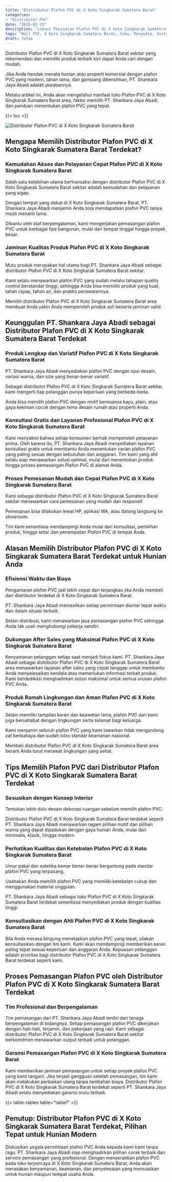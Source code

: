 ```yaml
---
title: "Distributor Plafon PVC di X Koto Singkarak Sumatera Barat"
categories: 
- "Distributor-PVC"
date: "2025-02-23"
description: "Lokasi Penjualan Plafon PVC di X Koto Singkarak Sumatera Barat untuk hunian, kantor, serta toko. Material berkualitas, pilihan motif, pilihan warna elegan, dengan servis penempatan oleh tim ahli serta garansi resmi!|Layanan penjualan Plafon PVC di X Koto Singkarak Sumatera Barat untuk keperluan rumah, perkantoran, maupun toko, dengan produk berkualitas dan penempatan oleh tim profesional dan kepastian resmi.|Alternatif Plafon PVC di X Koto Singkarak Sumatera Barat yang terbukti bagi hunian, office, dan toko, dengan material terbaik dan pemasangan dikerjakan oleh teknisi ahli serta jaminan resmi.|Distribusi Plafon PVC di X Koto Singkarak Sumatera Barat untuk hunian, office, dan toko, beserta material unggulan dan penempatan dikerjakan oleh tenaga ahli berpengalaman, lengkap beserta garansi resmi.}"
tags: "Wall PVC, X Koto Singkarak Sumatera Barat, toko, Penyedia, distributor"
draft: false
---
```


Distributor Plafon PVC di X Koto Singkarak Sumatera Barat sekitar yang rekomendasi dan memiliki produk terbaik kini dapat Anda cari dengan mudah.

Jika Anda hendak menata hunian atau properti komersial dengan plafon PVC yang modern, tahan lama, dan gampang dibersihkan, PT. Shankara Jaya Abadi adalah jawabannya.

Melalui artikel ini, Anda akan mengetahui manfaat toko Plafon PVC di X Koto Singkarak Sumatera Barat area, faktor memilih PT. Shankara Jaya Abadi, dan panduan menentukan plafon PVC yang tepat.

{{< toc >}}

![Distributor Plafon PVC di X Koto Singkarak Sumatera Barat](/images/Distributor-PVC/Distributor-Plafon-PVC-di-X-Koto-Singkarak-Sumatera-Barat.png)


## Mengapa Memilih Distributor Plafon PVC di X Koto Singkarak Sumatera Barat Terdekat?

### Kemudahan Akses dan Pelayanan Cepat Plafon PVC di X Koto Singkarak Sumatera Barat

Salah satu kelebihan utama bertransaksi dengan distributor Plafon PVC di X Koto Singkarak Sumatera Barat sekitar adalah kemudahan dan pelayanan yang sigap.

Dengan tempat yang dekat di X Koto Singkarak Sumatera Barat, PT. Shankara Jaya Abadi menjamin Anda bisa mendapatkan plafon PVC tanpa mesti menanti lama.

Dibantu oleh staf berpengalaman, kami mengerjakan pemasangan plafon PVC untuk berbagai tipe bangunan, mulai dari tempat tinggal hingga proyek besar.

### Jaminan Kualitas Produk Plafon PVC di X Koto Singkarak Sumatera Barat

Mutu produk merupakan hal utama bagi PT. Shankara Jaya Abadi sebagai distributor Plafon PVC di X Koto Singkarak Sumatera Barat sekitar.

Kami selalu menawarkan plafon PVC yang sudah melalui tahapan quality control berstandar tinggi, sehingga Anda bisa memiliki produk yang kuat, tahan rayap, tahan air, dan praktis perawatannya.

Memilih distributor Plafon PVC di X Koto Singkarak Sumatera Barat area membuat Anda yakin Anda memperoleh produk asli beserta jaminan valid.

## Keunggulan PT. Shankara Jaya Abadi sebagai Distributor Plafon PVC di X Koto Singkarak Sumatera Barat Terdekat

### Produk Lengkap dan Variatif Plafon PVC di X Koto Singkarak Sumatera Barat

PT. Shankara Jaya Abadi menyediakan plafon PVC dengan opsi desain, variasi warna, dan size yang benar-benar variatif.

Sebagai distributor Plafon PVC di X Koto Singkarak Sumatera Barat sekitar, kami mengerti tiap pelanggan punya keperluan yang berbeda-beda.

Anda bisa memilih plafon PVC dengan motif bernuansa kayu, plain, atau gaya kekinian cocok dengan tema desain rumah atau properti Anda.

### Konsultasi Gratis dan Layanan Profesional Plafon PVC di X Koto Singkarak Sumatera Barat

Kami menyakini bahwa setiap konsumen berhak memperoleh pelayanan prima. Oleh karena itu, PT. Shankara Jaya Abadi menyediakan layanan konsultasi gratis untuk membantu Anda menentukan varian plafon PVC yang paling sesuai dengan kebutuhan dan anggaran. Tim kami yang ahli selalu siap menawarkan solusi optimal, mulai dari menentukan produk hingga proses pemasangan Plafon PVC di alamat Anda.

### Proses Pemesanan Mudah dan Cepat Plafon PVC di X Koto Singkarak Sumatera Barat

Kami sebagai distributor Plafon PVC di X Koto Singkarak Sumatera Barat sekitar menawarkan cara pemesanan yang mudah dan responsif.

Pemesanan bisa dilakukan lewat HP, aplikasi WA, atau datang langsung ke showroom.

Tim kami senantiasa mendampingi Anda mulai dari konsultasi, pemilihan produk, hingga antar dan penempatan Plafon PVC di tempat Anda.

## Alasan Memilih Distributor Plafon PVC di X Koto Singkarak Sumatera Barat Terdekat untuk Hunian Anda

### Efisiensi Waktu dan Biaya

Pengantaran plafon PVC jadi lebih cepat dan terjangkau jika Anda membeli dari distributor terdekat di X Koto Singkarak Sumatera Barat.

PT. Shankara Jaya Abadi memastikan setiap permintaan diantar tepat waktu dan dalam situasi terbaik.

Selain distribusi, kami menawarkan jasa pemasangan plafon PVC sehingga Anda tak usah menghubungi pekerja sendiri.

### Dukungan After Sales yang Maksimal Plafon PVC di X Koto Singkarak Sumatera Barat

Kenyamanan pelanggan setiap saat menjadi fokus kami. PT. Shankara Jaya Abadi sebagai distributor Plafon PVC di X Koto Singkarak Sumatera Barat area menawarkan layanan after sales yang cepat tanggap untuk membantu Anda menyelesaikan kendala atau memerlukan informasi terkait produk. Kami berdedikasi menghadirkan solusi maksimal untuk semua urusan plafon PVC Anda.

### Produk Ramah Lingkungan dan Aman Plafon PVC di X Koto Singkarak Sumatera Barat

Selain memiliki tampilan keren dan keawetan lama, plafon PVC dari kami juga bersahabat dengan lingkungan serta selamat bagi keluarga.

Kami menjamin seluruh plafon PVC yang kami tawarkan tidak mengandung zat berbahaya dan sudah lolos standar keamanan nasional.

Membeli distributor Plafon PVC di X Koto Singkarak Sumatera Barat area berarti Anda turut merawat lingkungan yang sehat.

## Tips Memilih Plafon PVC dari Distributor Plafon PVC di X Koto Singkarak Sumatera Barat Terdekat

### Sesuaikan dengan Konsep Interior

Tentukan lebih dulu desain dekorasi ruangan sebelum memilih plafon PVC.

Distributor Plafon PVC di X Koto Singkarak Sumatera Barat terdekat seperti PT. Shankara Jaya Abadi menawarkan ragam pilihan motif dan pilihan warna yang dapat dipadukan dengan gaya hunian Anda, mulai dari minimalis, klasik, hingga modern.

### Perhatikan Kualitas dan Ketebalan Plafon PVC di X Koto Singkarak Sumatera Barat

Umur pakai dan estetika kamar benar-benar bergantung pada standar plafon PVC yang terpasang.

Usahakan Anda memilih plafon PVC yang memiliki ketebalan cukup dan menggunakan material unggulan.

PT. Shankara Jaya Abadi sebagai toko Plafon PVC di X Koto Singkarak Sumatera Barat terdekat senantiasa menyediakan produk dengan kualitas tinggi.

### Konsultasikan dengan Ahli Plafon PVC di X Koto Singkarak Sumatera Barat

Bila Anda merasa bingung menetapkan plafon PVC yang tepat, silakan konsultasikan dengan tim kami. Kami akan mendampingi memberikan saran paling tepat sesuai keperluan dan anggaran Anda. Kepuasan pelanggan adalah prioritas bagi distributor Plafon PVC di X Koto Singkarak Sumatera Barat terdekat seperti kami.

## Proses Pemasangan Plafon PVC oleh Distributor Plafon PVC di X Koto Singkarak Sumatera Barat Terdekat

### Tim Profesional dan Berpengalaman

Tim pemasangan dari PT. Shankara Jaya Abadi terdiri dari tenaga berpengalaman di bidangnya. Setiap pemasangan plafon PVC dikerjakan dengan hati-hati, terjamin, dan pekerjaan yang rapi. Kami sebagai distributor Plafon PVC di X Koto Singkarak Sumatera Barat sekitar berkomitmen menawarkan output terbaik untuk pelanggan.

### Garansi Pemasangan Plafon PVC di X Koto Singkarak Sumatera Barat

Kami memberikan jaminan pemasangan untuk setiap proyek plafon PVC yang kami tangani. Jika terjadi gangguan setelah pemasangan, tim kami akan melakukan perbaikan ulang tanpa tambahan biaya. Distributor Plafon PVC di X Koto Singkarak Sumatera Barat terdekat seperti PT. Shankara Jaya Abadi selalu menyediakan garansi mutu terbaik.

{{< table-tables table="table1" >}}

## Penutup: Distributor Plafon PVC di X Koto Singkarak Sumatera Barat Terdekat, Pilihan Tepat untuk Hunian Modern

Diskusikan segala permintaan plafon PVC Anda kepada kami kami tanpa ragu. PT. Shankara Jaya Abadi siap menghadirkan pilihan corak terbaik dan service pemasangan yang profesional. Dengan menyerahkan plafon PVC pada toko terpercaya di X Koto Singkarak Sumatera Barat, Anda akan merasakan kenyamanan, keamanan, dan penyelesaian yang memuaskan untuk hunian maupun tempat usaha Anda.
